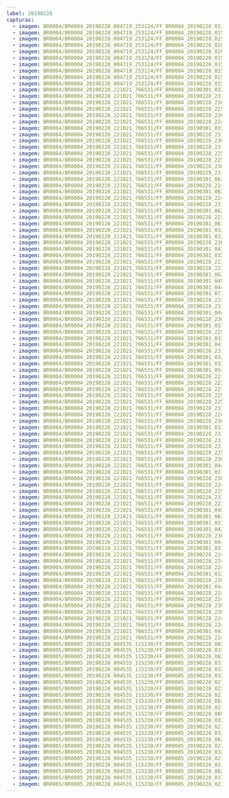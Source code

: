 ```yaml
---
label: 20190228
capturas:
  - imagem: BR0004/BR0004_20190228_004719_253124/FF_BR0004_20190228_011443_126_0040704.fits_maxpixel.jpg
  - imagem: BR0004/BR0004_20190228_004719_253124/FF_BR0004_20190228_015254_911_0097280.fits_maxpixel.jpg
  - imagem: BR0004/BR0004_20190228_004719_253124/FF_BR0004_20190228_015733_020_0104192.fits_maxpixel.jpg
  - imagem: BR0004/BR0004_20190228_004719_253124/FF_BR0004_20190228_020006_733_0108032.fits_maxpixel.jpg
  - imagem: BR0004/BR0004_20190228_004719_253124/FF_BR0004_20190228_020159_501_0110848.fits_maxpixel.jpg
  - imagem: BR0004/BR0004_20190228_004719_253124/FF_BR0004_20190228_015213_964_0096256.fits_maxpixel.jpg
  - imagem: BR0004/BR0004_20190228_004719_253124/FF_BR0004_20190228_015335_887_0098304.fits_maxpixel.jpg
  - imagem: BR0004/BR0004_20190228_004719_253124/FF_BR0004_20190228_015305_141_0097536.fits_maxpixel.jpg
  - imagem: BR0004/BR0004_20190228_004719_253124/FF_BR0004_20190228_015406_624_0099072.fits_maxpixel.jpg
  - imagem: BR0004/BR0004_20190228_004719_253124/FF_BR0004_20190228_015946_246_0107520.fits_maxpixel.jpg
  - imagem: BR0004/BR0004_20190228_221021_766531/FF_BR0004_20190301_032507_589_0466432.fits_maxpixel.jpg
  - imagem: BR0004/BR0004_20190228_221021_766531/FF_BR0004_20190228_231350_697_0092160.fits_maxpixel.jpg
  - imagem: BR0004/BR0004_20190228_221021_766531/FF_BR0004_20190228_230811_834_0083712.fits_maxpixel.jpg
  - imagem: BR0004/BR0004_20190228_221021_766531/FF_BR0004_20190228_225355_661_0062464.fits_maxpixel.jpg
  - imagem: BR0004/BR0004_20190228_221021_766531/FF_BR0004_20190228_230944_135_0086016.fits_maxpixel.jpg
  - imagem: BR0004/BR0004_20190228_221021_766531/FF_BR0004_20190228_224916_230_0055552.fits_maxpixel.jpg
  - imagem: BR0004/BR0004_20190228_221021_766531/FF_BR0004_20190301_032925_802_0472832.fits_maxpixel.jpg
  - imagem: BR0004/BR0004_20190228_221021_766531/FF_BR0004_20190228_231218_372_0089856.fits_maxpixel.jpg
  - imagem: BR0004/BR0004_20190228_221021_766531/FF_BR0004_20190228_230913_329_0085248.fits_maxpixel.jpg
  - imagem: BR0004/BR0004_20190228_221021_766531/FF_BR0004_20190228_231249_148_0090624.fits_maxpixel.jpg
  - imagem: BR0004/BR0004_20190228_221021_766531/FF_BR0004_20190228_225833_042_0069376.fits_maxpixel.jpg
  - imagem: BR0004/BR0004_20190228_221021_766531/FF_BR0004_20190228_225457_754_0064000.fits_maxpixel.jpg
  - imagem: BR0004/BR0004_20190228_221021_766531/FF_BR0004_20190228_230832_316_0084224.fits_maxpixel.jpg
  - imagem: BR0004/BR0004_20190228_221021_766531/FF_BR0004_20190228_231309_646_0091136.fits_maxpixel.jpg
  - imagem: BR0004/BR0004_20190228_221021_766531/FF_BR0004_20190301_063224_565_0745728.fits_maxpixel.jpg
  - imagem: BR0004/BR0004_20190228_221021_766531/FF_BR0004_20190228_224131_326_0044032.fits_maxpixel.jpg
  - imagem: BR0004/BR0004_20190228_221021_766531/FF_BR0004_20190301_063245_078_0746240.fits_maxpixel.jpg
  - imagem: BR0004/BR0004_20190228_221021_766531/FF_BR0004_20190228_224243_071_0045824.fits_maxpixel.jpg
  - imagem: BR0004/BR0004_20190228_221021_766531/FF_BR0004_20190228_231411_222_0092672.fits_maxpixel.jpg
  - imagem: BR0004/BR0004_20190228_221021_766531/FF_BR0004_20190301_062909_731_0740864.fits_maxpixel.jpg
  - imagem: BR0004/BR0004_20190228_221021_766531/FF_BR0004_20190228_223113_905_0028672.fits_maxpixel.jpg
  - imagem: BR0004/BR0004_20190228_221021_766531/FF_BR0004_20190301_063102_503_0743680.fits_maxpixel.jpg
  - imagem: BR0004/BR0004_20190228_221021_766531/FF_BR0004_20190301_032517_840_0466688.fits_maxpixel.jpg
  - imagem: BR0004/BR0004_20190228_221021_766531/FF_BR0004_20190301_032020_094_0459264.fits_maxpixel.jpg
  - imagem: BR0004/BR0004_20190228_221021_766531/FF_BR0004_20190228_230618_981_0080896.fits_maxpixel.jpg
  - imagem: BR0004/BR0004_20190228_221021_766531/FF_BR0004_20190301_043705_149_0573952.fits_maxpixel.jpg
  - imagem: BR0004/BR0004_20190228_221021_766531/FF_BR0004_20190301_032609_075_0467968.fits_maxpixel.jpg
  - imagem: BR0004/BR0004_20190228_221021_766531/FF_BR0004_20190228_223429_052_0033536.fits_maxpixel.jpg
  - imagem: BR0004/BR0004_20190228_221021_766531/FF_BR0004_20190228_223022_672_0027392.fits_maxpixel.jpg
  - imagem: BR0004/BR0004_20190228_221021_766531/FF_BR0004_20190301_062930_233_0741376.fits_maxpixel.jpg
  - imagem: BR0004/BR0004_20190228_221021_766531/FF_BR0004_20190301_045026_362_0593664.fits_maxpixel.jpg
  - imagem: BR0004/BR0004_20190228_221021_766531/FF_BR0004_20190301_044932_230_0592384.fits_maxpixel.jpg
  - imagem: BR0004/BR0004_20190228_221021_766531/FF_BR0004_20190301_071200_402_0804864.fits_maxpixel.jpg
  - imagem: BR0004/BR0004_20190228_221021_766531/FF_BR0004_20190228_224438_693_0048640.fits_maxpixel.jpg
  - imagem: BR0004/BR0004_20190228_221021_766531/FF_BR0004_20190228_231259_411_0090880.fits_maxpixel.jpg
  - imagem: BR0004/BR0004_20190228_221021_766531/FF_BR0004_20190301_044955_328_0592896.fits_maxpixel.jpg
  - imagem: BR0004/BR0004_20190228_221021_766531/FF_BR0004_20190228_230933_898_0085760.fits_maxpixel.jpg
  - imagem: BR0004/BR0004_20190228_221021_766531/FF_BR0004_20190301_033727_796_0484864.fits_maxpixel.jpg
  - imagem: BR0004/BR0004_20190228_221021_766531/FF_BR0004_20190228_225406_024_0062720.fits_maxpixel.jpg
  - imagem: BR0004/BR0004_20190228_221021_766531/FF_BR0004_20190301_033738_040_0485120.fits_maxpixel.jpg
  - imagem: BR0004/BR0004_20190228_221021_766531/FF_BR0004_20190301_043853_577_0576512.fits_maxpixel.jpg
  - imagem: BR0004/BR0004_20190228_221021_766531/FF_BR0004_20190228_231454_209_0093696.fits_maxpixel.jpg
  - imagem: BR0004/BR0004_20190228_221021_766531/FF_BR0004_20190301_032009_824_0459008.fits_maxpixel.jpg
  - imagem: BR0004/BR0004_20190228_221021_766531/FF_BR0004_20190301_032854_912_0472064.fits_maxpixel.jpg
  - imagem: BR0004/BR0004_20190228_221021_766531/FF_BR0004_20190301_054334_725_0673024.fits_maxpixel.jpg
  - imagem: BR0004/BR0004_20190228_221021_766531/FF_BR0004_20190228_223013_126_0027136.fits_maxpixel.jpg
  - imagem: BR0004/BR0004_20190228_221021_766531/FF_BR0004_20190228_223418_817_0033280.fits_maxpixel.jpg
  - imagem: BR0004/BR0004_20190228_221021_766531/FF_BR0004_20190228_221206_476_0000512.fits_maxpixel.jpg
  - imagem: BR0004/BR0004_20190228_221021_766531/FF_BR0004_20190228_225609_400_0065792.fits_maxpixel.jpg
  - imagem: BR0004/BR0004_20190228_221021_766531/FF_BR0004_20190228_225335_169_0061952.fits_maxpixel.jpg
  - imagem: BR0004/BR0004_20190228_221021_766531/FF_BR0004_20190228_231116_920_0088320.fits_maxpixel.jpg
  - imagem: BR0004/BR0004_20190228_221021_766531/FF_BR0004_20190228_224459_181_0049152.fits_maxpixel.jpg
  - imagem: BR0004/BR0004_20190228_221021_766531/FF_BR0004_20190228_230608_735_0080640.fits_maxpixel.jpg
  - imagem: BR0004/BR0004_20190228_221021_766531/FF_BR0004_20190301_032731_861_0470016.fits_maxpixel.jpg
  - imagem: BR0004/BR0004_20190228_221021_766531/FF_BR0004_20190228_231525_776_0094464.fits_maxpixel.jpg
  - imagem: BR0004/BR0004_20190228_221021_766531/FF_BR0004_20190228_231516_402_0094208.fits_maxpixel.jpg
  - imagem: BR0004/BR0004_20190228_221021_766531/FF_BR0004_20190228_231443_879_0093440.fits_maxpixel.jpg
  - imagem: BR0004/BR0004_20190228_221021_766531/FF_BR0004_20190228_225812_528_0068864.fits_maxpixel.jpg
  - imagem: BR0004/BR0004_20190228_221021_766531/FF_BR0004_20190228_230822_072_0083968.fits_maxpixel.jpg
  - imagem: BR0004/BR0004_20190228_221021_766531/FF_BR0004_20190301_044921_929_0592128.fits_maxpixel.jpg
  - imagem: BR0004/BR0004_20190228_221021_766531/FF_BR0004_20190301_031939_023_0458240.fits_maxpixel.jpg
  - imagem: BR0004/BR0004_20190228_221021_766531/FF_BR0004_20190228_230801_550_0083456.fits_maxpixel.jpg
  - imagem: BR0004/BR0004_20190228_221021_766531/FF_BR0004_20190228_224449_033_0048896.fits_maxpixel.jpg
  - imagem: BR0004/BR0004_20190228_221021_766531/FF_BR0004_20190228_225846_657_0069632.fits_maxpixel.jpg
  - imagem: BR0004/BR0004_20190228_221021_766531/FF_BR0004_20190228_231330_157_0091648.fits_maxpixel.jpg
  - imagem: BR0004/BR0004_20190228_221021_766531/FF_BR0004_20190228_223449_548_0034048.fits_maxpixel.jpg
  - imagem: BR0004/BR0004_20190228_221021_766531/FF_BR0004_20190301_045015_926_0593408.fits_maxpixel.jpg
  - imagem: BR0004/BR0004_20190228_221021_766531/FF_BR0004_20190301_062940_486_0741632.fits_maxpixel.jpg
  - imagem: BR0004/BR0004_20190228_221021_766531/FF_BR0004_20190301_033829_334_0486400.fits_maxpixel.jpg
  - imagem: BR0004/BR0004_20190228_221021_766531/FF_BR0004_20190301_043725_633_0574464.fits_maxpixel.jpg
  - imagem: BR0004/BR0004_20190228_221021_766531/FF_BR0004_20190228_230923_658_0085504.fits_maxpixel.jpg
  - imagem: BR0004/BR0004_20190228_221021_766531/FF_BR0004_20190301_044015_563_0578560.fits_maxpixel.jpg
  - imagem: BR0004/BR0004_20190228_221021_766531/FF_BR0004_20190301_033656_980_0484096.fits_maxpixel.jpg
  - imagem: BR0004/BR0004_20190228_221021_766531/FF_BR0004_20190228_224354_800_0047616.fits_maxpixel.jpg
  - imagem: BR0004/BR0004_20190228_221021_766531/FF_BR0004_20190228_224110_860_0043520.fits_maxpixel.jpg
  - imagem: BR0004/BR0004_20190228_221021_766531/FF_BR0004_20190228_224232_824_0045568.fits_maxpixel.jpg
  - imagem: BR0004/BR0004_20190228_221021_766531/FF_BR0004_20190301_032742_109_0470272.fits_maxpixel.jpg
  - imagem: BR0004/BR0004_20190228_221021_766531/FF_BR0004_20190228_230954_853_0086272.fits_maxpixel.jpg
  - imagem: BR0004/BR0004_20190228_221021_766531/FF_BR0004_20190301_044944_916_0592640.fits_maxpixel.jpg
  - imagem: BR0004/BR0004_20190228_221021_766531/FF_BR0004_20190228_224509_503_0049408.fits_maxpixel.jpg
  - imagem: BR0004/BR0004_20190228_221021_766531/FF_BR0004_20190228_224418_211_0048128.fits_maxpixel.jpg
  - imagem: BR0004/BR0004_20190228_221021_766531/FF_BR0004_20190228_230751_295_0083200.fits_maxpixel.jpg
  - imagem: BR0004/BR0004_20190228_221021_766531/FF_BR0004_20190228_230903_083_0084992.fits_maxpixel.jpg
  - imagem: BR0004/BR0004_20190228_221021_766531/FF_BR0004_20190228_224529_984_0049920.fits_maxpixel.jpg
  - imagem: BR0004/BR0004_20190228_221021_766531/FF_BR0004_20190228_224303_578_0046336.fits_maxpixel.jpg
  - imagem: BR0004/BR0004_20190228_221021_766531/FF_BR0004_20190301_043800_641_0575232.fits_maxpixel.jpg
  - imagem: BR0004/BR0004_20190228_221021_766531/FF_BR0004_20190228_224313_808_0046592.fits_maxpixel.jpg
  - imagem: BR0005/BR0005_20190228_004535_115230/FF_BR0005_20190228_082717_406_0688128.fits_maxpixel.jpg
  - imagem: BR0005/BR0005_20190228_004535_115230/FF_BR0005_20190228_032542_986_0238080.fits_maxpixel.jpg
  - imagem: BR0005/BR0005_20190228_004535_115230/FF_BR0005_20190228_082701_186_0687872.fits_maxpixel.jpg
  - imagem: BR0005/BR0005_20190228_004535_115230/FF_BR0005_20190228_031822_216_0227072.fits_maxpixel.jpg
  - imagem: BR0005/BR0005_20190228_004535_115230/FF_BR0005_20190228_032940_409_0243968.fits_maxpixel.jpg
  - imagem: BR0005/BR0005_20190228_004535_115230/FF_BR0005_20190228_032441_533_0236544.fits_maxpixel.jpg
  - imagem: BR0005/BR0005_20190228_004535_115230/FF_BR0005_20190228_021803_387_0137216.fits_maxpixel.jpg
  - imagem: BR0005/BR0005_20190228_004535_115230/FF_BR0005_20190228_022346_849_0145664.fits_maxpixel.jpg
  - imagem: BR0005/BR0005_20190228_004535_115230/FF_BR0005_20190228_021627_620_0135424.fits_maxpixel.jpg
  - imagem: BR0005/BR0005_20190228_004535_115230/FF_BR0005_20190228_082651_109_0687616.fits_maxpixel.jpg
  - imagem: BR0005/BR0005_20190228_004535_115230/FF_BR0005_20190228_021712_162_0135936.fits_maxpixel.jpg
  - imagem: BR0005/BR0005_20190228_004535_115230/FF_BR0005_20190228_080059_199_0648960.fits_maxpixel.jpg
  - imagem: BR0005/BR0005_20190228_004535_115230/FF_BR0005_20190228_032909_669_0243200.fits_maxpixel.jpg
  - imagem: BR0005/BR0005_20190228_004535_115230/FF_BR0005_20190228_021637_860_0135680.fits_maxpixel.jpg
  - imagem: BR0005/BR0005_20190228_004535_115230/FF_BR0005_20190228_032248_743_0233728.fits_maxpixel.jpg
  - imagem: BR0005/BR0005_20190228_004535_115230/FF_BR0005_20190228_082727_434_0688384.fits_maxpixel.jpg
  - imagem: BR0005/BR0005_20190228_004535_115230/FF_BR0005_20190228_021546_607_0134400.fits_maxpixel.jpg
  - imagem: BR0005/BR0005_20190228_004535_115230/FF_BR0005_20190228_032451_744_0236800.fits_maxpixel.jpg
  - imagem: BR0005/BR0005_20190228_004535_115230/FF_BR0005_20190228_021617_360_0135168.fits_maxpixel.jpg
  - imagem: BR0005/BR0005_20190228_004535_115230/FF_BR0005_20190228_021607_099_0134912.fits_maxpixel.jpg
  - imagem: BR0005/BR0005_20190228_004535_115230/FF_BR0005_20190228_082630_262_0687104.fits_maxpixel.jpg
  - imagem: BR0005/BR0005_20190228_004535_115230/FF_BR0005_20190228_031751_473_0226304.fits_maxpixel.jpg
  - imagem: BR0005/BR0005_20190228_004535_115230/FF_BR0005_20190228_021753_152_0136960.fits_maxpixel.jpg
---
```

